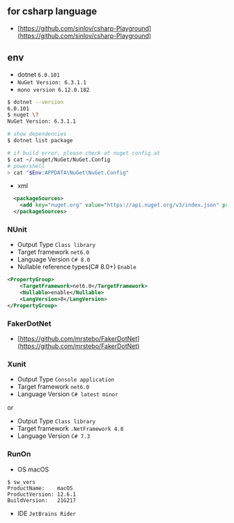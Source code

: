 ## for csharp language

- [https://github.com/sinlov/csharp-Playground](https://github.com/sinlov/csharp-Playground)

## env

- dotnet `6.0.101`
- `NuGet Version: 6.3.1.1`
- `mono version 6.12.0.182`

```bash
$ dotnet --version
6.0.101
$ nuget \?
NuGet Version: 6.3.1.1

# show dependencies
$ dotnet list package

# if build error, please check at nuget config at
$ cat ~/.nuget/NuGet/NuGet.Config
# powershell
> cat "$Env:APPDATA\NuGet\NuGet.Config"
```

- xml

```xml
  <packageSources>
    <add key="nuget.org" value="https://api.nuget.org/v3/index.json" protocolVersion="3" />
  </packageSources>
```

### NUnit

- Output Type `Class library`
- Target framework `net6.0`
- Language Version `C# 8.0`
- Nullable reference types(C# 8.0+) `Enable`

```xml
<PropertyGroup>
    <TargetFramework>net6.0</TargetFramework>
    <Nullable>enable</Nullable>
    <LangVersion>8</LangVersion>
</PropertyGroup>
```

### FakerDotNet

- [https://github.com/mrstebo/FakerDotNet](https://github.com/mrstebo/FakerDotNet)

### Xunit

- Output Type `Console application`
- Target framework `net6.0`
- Language Version `C# latest minor`

or

- Output Type `Class library`
- Target framework `.NetFramework 4.8`
- Language Version `C# 7.3`

### RunOn

- OS macOS

```
$ sw_vers
ProductName:	macOS
ProductVersion:	12.6.1
BuildVersion:	21G217
```

- IDE `JetBrains Rider`